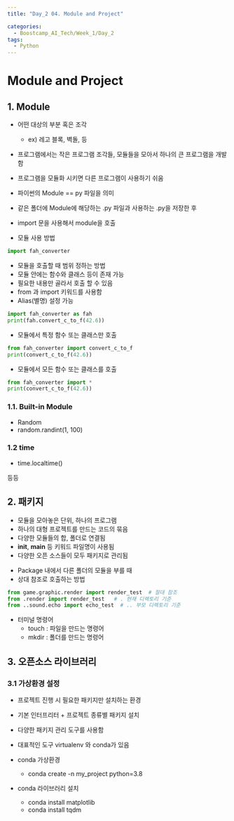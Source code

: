 ```yaml
---
title: "Day_2 04. Module and Project"

categories:
  - Boostcamp_AI_Tech/Week_1/Day_2
tags:
  - Python
---
```


# Module and Project

## 1. Module

- 어떤 대상의 부분 혹은 조각
  - ex) 레고 블록, 벽돌, 등
- 프로그램에서는 작은 프로그램 조각들, 모듈들을 모아서 하나의 큰 프로그램을 개발함
- 프로그램을 모듈화 시키면 다른 프로그램이 사용하기 쉬움
- 파이썬의 Module == py 파일을 의미
- 같은 폴더에 Module에 해당하는 .py 파일과 사용하는 .py을 저장한 후 
- import 문을 사용해서 module을 호출

- 모듈 사용 방법

```python
import fah_converter
```

- 모듈을 호출할 때 범위 정하는 방법
- 모듈 안에는 함수와 클래스 등이 존재 가능
- 필요한 내용만 골라서 호출 할 수 있음
- from 과 import 키워드를 사용함
- Alias(별명) 설정 가능

```python
import fah_converter as fah
print(fah.convert_c_to_f(42.6))
```

- 모듈에서 특정 함수 또는 클래스만 호출

```python
from fah_converter import convert_c_to_f
print(convert_c_to_f(42.6))
```

- 모듈에서 모든 함수 또는 클래스를 호출

```python
from fah_converter import *
print(convert_c_to_f(42.6))
```

### 1.1. Built-in Module

- Random
- random.randint(1, 100)

### 1.2 time
- time.localtime()

등등

## 2. 패키지

- 모듈을 모아놓은 단위, 하나의 프로그램
- 하나의 대형 프로젝트를 만드는 코드의 묶음
- 다양한 모듈들의 합, 폴더로 연결됨
- __init__, __main__ 등 키워드 파일명이 사용됨
- 다양한 오픈 소스들이 모두 패키지로 관리됨

* Package 내에서 다른 폴더의 모듈을 부를 때
* 상대 참조로 호출하는 방법

```python
from game.graphic.render import render_test  # 절대 참조
from .render import render_test   # . 현재 디렉토리 기준
from ..sound.echo import echo_test  # .. 부모 디렉토리 기준
```

* 터미널 명령어
  * touch : 파일을 만드는 명령어
  * mkdir : 폴더를 만드는 명령어

## 3. 오픈소스 라이브러리

### 3.1 가상환경 설정

- 프로젝트 진행 시 필요한 패키지만 설치하는 환경
- 기본 인터프리터 + 프로젝트 종류별 패키지 설치
- 다양한 패키지 관리 도구를 사용함
- 대표적인 도구 virtualenv 와 conda가 있음

- conda 가상환경
  - conda create -n my_project python=3.8

- conda 라이브러리 설치
  - conda install matplotlib
  - conda install tqdm







